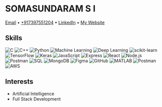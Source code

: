 # SOMASUNDARAM S I

[Email](mailto:sivabala2053@gmail.com) • [+917397551204](tel:+917397551204) • [LinkedIn](https://www.linkedin.com/in/soma2053) • [My Website](https://soma-dev-off.vercel.app/)

## Skills
   ![C](https://img.shields.io/badge/-C-00599C?style=flat&logo=c&logoColor=white)
   ![C++](https://img.shields.io/badge/-C++-00599C?style=flat&logo=c%2B%2B&logoColor=white)
   ![Python](https://img.shields.io/badge/-Python-3776AB?style=flat&logo=python&logoColor=white)
   ![Machine Learning](https://img.shields.io/badge/-Machine%20Learning-FF6F00?style=flat&logo=python&logoColor=white)
   ![Deep Learning](https://img.shields.io/badge/-Deep%20Learning-FF6F00?style=flat&logo=python&logoColor=white)
   ![scikit-learn](https://img.shields.io/badge/-scikit--learn-F7931E?style=flat&logo=scikit-learn&logoColor=white)
   ![TensorFlow](https://img.shields.io/badge/-TensorFlow-FF6F00?style=flat&logo=tensorflow&logoColor=white)
   ![Keras](https://img.shields.io/badge/-Keras-D00000?style=flat&logo=keras&logoColor=white)
   ![JavaScript](https://img.shields.io/badge/-JavaScript-F7DF1E?style=flat&logo=javascript&logoColor=black)
   ![Express](https://img.shields.io/badge/-Express-000000?style=flat&logo=express&logoColor=white)
   ![React](https://img.shields.io/badge/-React-61DAFB?style=flat&logo=react&logoColor=black)
   ![Node.js](https://img.shields.io/badge/-Node.js-339933?style=flat&logo=node.js&logoColor=white)
   ![Postman](https://img.shields.io/badge/-Postman-FF6C37?style=flat&logo=postman&logoColor=white)
   ![SQL](https://img.shields.io/badge/-SQL-4479A1?style=flat&logo=postgresql&logoColor=white)
![MongoDB](https://img.shields.io/badge/-MongoDB-47A248?style=flat&logo=mongodb&logoColor=white)
   ![Figma](https://img.shields.io/badge/-Figma-F24E1E?style=flat&logo=figma&logoColor=white)
   ![GitHub](https://img.shields.io/badge/-GitHub-181717?style=flat&logo=github&logoColor=white)
   ![MATLAB](https://img.shields.io/badge/-MATLAB-0076A8?style=flat&logo=mathworks&logoColor=white)
   ![Postman](https://img.shields.io/badge/-Postman-FF6C37?style=flat&logo=postman&logoColor=white)
   ![AWS](https://img.shields.io/badge/-AWS-232F3E?style=flat&logo=amazon-aws&logoColor=white)




## Interests
- Artificial Intelligence
- Full Stack Development



<!---
puter-nyaani-Soma/puter-nyaani-Soma is a ✨ special ✨ repository because its `README.md` (this file) appears on your GitHub profile.
You can click the Preview link to take a look at your changes.
--->
